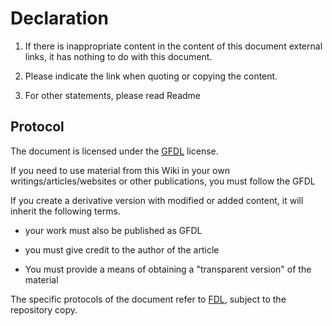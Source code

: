 # Declaration

1. If there is inappropriate content in the content of this document external links, it has nothing to do with this document.

2. Please indicate the link when quoting or copying the content.

3. For other statements, please read Readme

## Protocol

The document is licensed under the [GFDL](https://www.gnu.org/licenses/fdl-1.3-faq.html) license.

If you need to use material from this Wiki in your own writings/articles/websites or other publications, you must follow the GFDL

If you create a derivative version with modified or added content, it will inherit the following terms.

* your work must also be published as GFDL

* you must give credit to the author of the article

* You must provide a means of obtaining a "transparent version" of the material

The specific protocols of the document refer to [FDL](https://www.gnu.org/licenses/fdl-1.3.html), subject to the repository copy.

